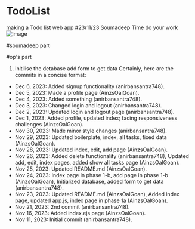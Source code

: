# TodoList
making a Todo list web app 
#23/11/23
Soumadeep Time do your work 
![image](https://github.com/anirbansantra748/TodoList/assets/140188400/a7a1f133-26ab-483a-bef9-04e493eb0ab5)

#soumadeep part 


#op's part
1. initilise the detabase add form to get data 
Certainly, here are the commits in a concise format:
- Dec 6, 2023: Added signup functionality (anirbansantra748).
- Dec 5, 2023: Made a profile page (AinzsOalGoan).
- Dec 4, 2023: Added something (anirbansantra748).
- Dec 3, 2023: Changed login and logout (anirbansantra748).
- Dec 2, 2023: Updated login and logout page (anirbansantra748).
- Dec 1, 2023: Added profile, updated index; facing responsiveness challenges (AinzsOalGoan).
- Nov 30, 2023: Made minor style changes (anirbansantra748).
- Nov 29, 2023: Updated boilerplate, index, all tasks, fixed data (AinzsOalGoan).
- Nov 28, 2023: Updated index, edit, add page (AinzsOalGoan).
- Nov 26, 2023: Added delete functionality (anirbansantra748), Updated add, edit, index pages, added show all tasks page (AinzsOalGoan).
- Nov 25, 2023: Updated README.md (AinzsOalGoan).
- Nov 24, 2023: Index page in phase 1-b, add page in phase 1-b (AinzsOalGoan), Initialized database, added form to get data (anirbansantra748).
- Nov 23, 2023: Updated README.md (AinzsOalGoan), Added index page, updated app.js, index page in phase 1a (AinzsOalGoan).
- Nov 21, 2023: 2nd commit (anirbansantra748).
- Nov 16, 2023: Added index.ejs page (AinzsOalGoan).
- Nov 11, 2023: Initial commit (anirbansantra748).

